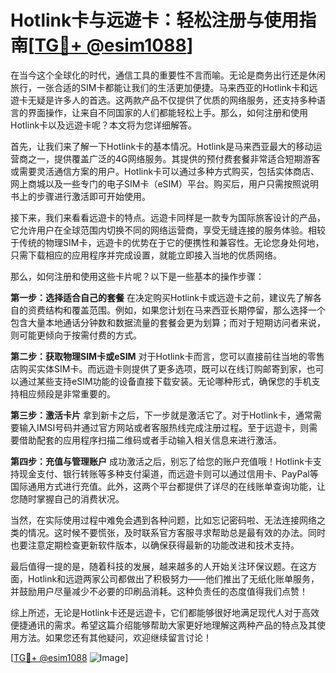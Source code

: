 # Hotlink卡与远遊卡：轻松注册与使用指南[[TG💪+ @esim1088](https://t.me/s/esim1088)]

在当今这个全球化的时代，通信工具的重要性不言而喻。无论是商务出行还是休闲旅行，一张合适的SIM卡都能让我们的生活更加便捷。马来西亚的Hotlink卡和远遊卡无疑是许多人的首选。这两款产品不仅提供了优质的网络服务，还支持多种语言的界面操作，让来自不同国家的人们都能轻松上手。那么，如何注册和使用Hotlink卡以及远遊卡呢？本文将为您详细解答。

首先，让我们来了解一下Hotlink卡的基本情况。Hotlink是马来西亚最大的移动运营商之一，提供覆盖广泛的4G网络服务。其提供的预付费套餐非常适合短期游客或需要灵活通信方案的用户。Hotlink卡可以通过多种方式购买，包括实体商店、网上商城以及一些专门的电子SIM卡（eSIM）平台。购买后，用户只需按照说明书上的步骤进行激活即可开始使用。

接下来，我们来看看远遊卡的特点。远遊卡同样是一款专为国际旅客设计的产品，它允许用户在全球范围内切换不同的网络运营商，享受无缝连接的服务体验。相较于传统的物理SIM卡，远遊卡的优势在于它的便携性和兼容性。无论您身处何地，只需下载相应的应用程序并完成设置，就能立即接入当地的优质网络。

那么，如何注册和使用这些卡片呢？以下是一些基本的操作步骤：

**第一步：选择适合自己的套餐**
在决定购买Hotlink卡或远遊卡之前，建议先了解各自的资费结构和覆盖范围。例如，如果您计划在马来西亚长期停留，那么选择一个包含大量本地通话分钟数和数据流量的套餐会更为划算；而对于短期访问者来说，则可能更倾向于按需付费的方式。

**第二步：获取物理SIM卡或eSIM**
对于Hotlink卡而言，您可以直接前往当地的零售店购买实体SIM卡。而远遊卡则提供了更多选项，既可以在线订购邮寄到家，也可以通过某些支持eSIM功能的设备直接下载安装。无论哪种形式，确保您的手机支持相应频段是非常重要的。

**第三步：激活卡片**
拿到新卡之后，下一步就是激活它了。对于Hotlink卡，通常需要输入IMSI号码并通过官方网站或者客服热线完成注册过程。至于远遊卡，则需要借助配套的应用程序扫描二维码或者手动输入相关信息来进行激活。

**第四步：充值与管理账户**
成功激活之后，别忘了给您的账户充值哦！Hotlink卡支持现金支付、银行转账等多种支付渠道，而远遊卡则可以通过信用卡、PayPal等国际通用方式进行充值。此外，这两个平台都提供了详尽的在线账单查询功能，让您随时掌握自己的消费状况。

当然，在实际使用过程中难免会遇到各种问题，比如忘记密码啦、无法连接网络之类的情况。这时候不要慌张，及时联系官方客服寻求帮助总是最有效的办法。同时也要注意定期检查更新软件版本，以确保获得最新的功能改进和技术支持。

最后值得一提的是，随着科技的发展，越来越多的人开始关注环保议题。在这方面，Hotlink和远遊两家公司都做出了积极努力——他们推出了无纸化账单服务，并鼓励用户尽量减少不必要的印刷品消耗。这种负责任的态度值得我们点赞！

综上所述，无论是Hotlink卡还是远遊卡，它们都能够很好地满足现代人对于高效便捷通讯的需求。希望这篇介绍能够帮助大家更好地理解这两种产品的特点及其使用方法。如果您还有其他疑问，欢迎继续留言讨论！

[[TG💪+ @esim1088](https://t.me/s/esim1088) ![Image](https://i.postimg.cc/4NQfJmqS/Snipaste-2025-05-13-00-14-12.png)]
